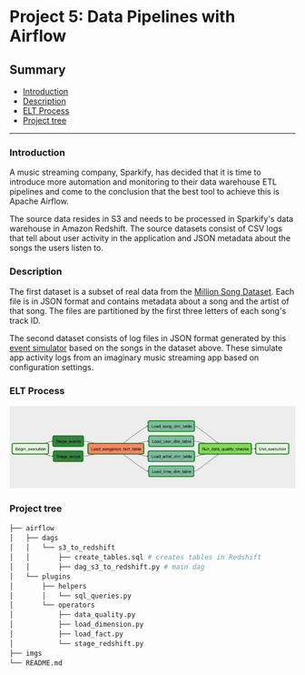 # Project 5: Data Pipelines with Airflow

## Summary
* [Introduction](#Introduction)
* [Description](#Description)
* [ELT Process](#ELT-Process)
* [Project tree](#Project-tree)

--------------------------------------------

### Introduction
A music streaming company, Sparkify, has decided that it is time to introduce more 
automation and monitoring to their data warehouse ETL pipelines and come to the 
conclusion that the best tool to achieve this is Apache Airflow.

The source data resides in S3 and needs to be processed in Sparkify's data warehouse 
in Amazon Redshift. The source datasets consist of CSV logs that tell about user 
activity in the application and JSON metadata about the songs the users listen to.

### Description

The first dataset is a subset of real data from the [Million Song Dataset](http://millionsongdataset.com/). Each file is in JSON format and contains metadata about a song and the artist of that song. The files are partitioned by the first three letters of each song's track ID. 

The second dataset consists of log files in JSON format generated by this [event simulator](https://github.com/Interana/eventsim) based on the songs in the dataset above. These simulate app activity logs from an imaginary music streaming app based on configuration settings.

### ELT Process

![DAG](./imgs/dag.png)

### Project tree

```bash
├── airflow
│   ├── dags
│   │   └── s3_to_redshift
│   │       ├── create_tables.sql # creates tables in Redshift
│   │       ├── dag_s3_to_redshift.py # main dag
│   └── plugins
│       ├── helpers
│       │   └── sql_queries.py
│       └── operators
│           ├── data_quality.py
│           ├── load_dimension.py
│           ├── load_fact.py
│           └── stage_redshift.py
├── imgs
└── README.md
```
